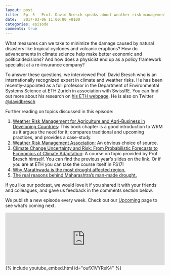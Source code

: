 ```yaml
---
layout: post
title:  Ep. 5 - Prof. David Bresch speaks about weather risk management
date:   2017-03-06 11:00:00 +0100
categories: episode
comments: true
---
```


What measures can we take to minimize the damage caused by natural disasters like tropical cyclones and volcanic eruptions? How do advancements in climate science help make better economic and politicaldecisions? And how does a physicist end up as a policy framework specialist at a re-insurance company?

To answer these questions, we interviewed Prof. David Bresch who is an internationally recognized expert in climate and weather risks. He has been recently-appointed as a full professor in the Department of Environmental Systems Science at ETH Zurich in association with SwissRE. You can find out more about his research on [his ETH webpage](https://www.usys.ethz.ch/en/people/profile.html?persid=49820). He is also on Twitter [@davidbresch](https://twitter.com/davidbresch)

Further reading on topics discussed in this episode:  
1. [Weather Risk Management for Agriculture and Agri-Business in Developing Countries](https://agriskmanagementforum.org/sites/agriskmanagementforum.org/files/Documents/Weather_Risk_Management.pdf): This book chapter is a good introduction to WRM as it argues the need for it; compares traditional and upcoming practices, and provides a case-study.  
2. [Weather Risk Management Association](http://wrma.org/what-is-weather-risk-management/): An obvious choice of source.  
3. [Climate Change Uncertainty and Risk: From Probabilistic Forecasts to Economics of Climate Adaptation](http://www.iac.ethz.ch/edu/courses/master/modules/climate-risk.html): A course on topic provided by Prof. Bresch himself. You can find the previous year’s slides on the link. Or if you are at ETH you can take the course itself in FS17!  
4. [Why Marathwada is the most drought affected region.](http://www.skymetweather.com/content/weather-news-and-analysis/why-marathwada-is-the-most-drought-affected-region/)  
5. [The real reasons behind Maharashtra’s man-made drought.](https://yourstory.com/2016/04/maharashtra-drought-feature/)

If you like our podcast, we would love it if you shared it with your friends and colleagues, and gave us feedback in the comments section below.

We publish a new episode every week. Check out our [Upcoming](/upcoming) page to see what’s coming next.


<div id="media-wrapper">
<div id="soundcloud-embed"><iframe width="100%" height="166" scrolling="no" frameborder="no" src="https://w.soundcloud.com/player/?url=https%3A//api.soundcloud.com/tracks/310889323&amp;color=ff5500&amp;auto_play=false&amp;hide_related=false&amp;show_comments=true&amp;show_user=true&amp;show_reposts=false"></iframe></div>
<div id="youtube-embed">{% include youtube_embed.html id="oufX1VYReK4" %}</div> 
</div>
